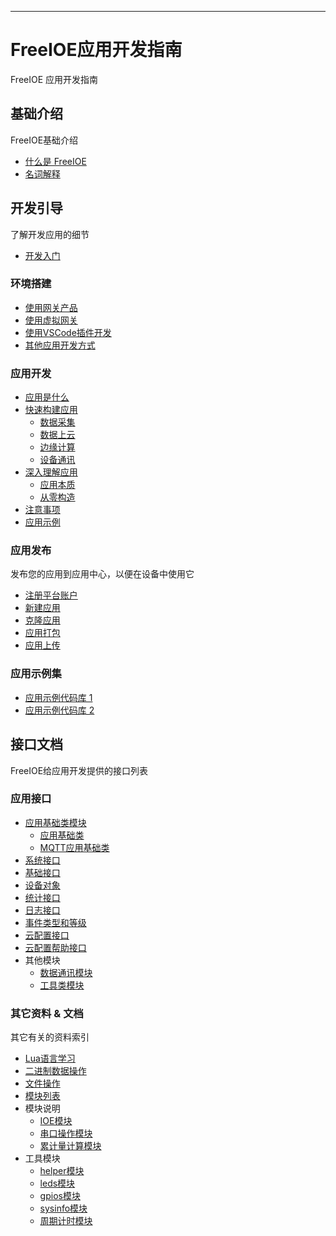 
---

# FreeIOE应用开发指南

FreeIOE 应用开发指南

## 基础介绍

FreeIOE基础介绍

* [什么是 FreeIOE](intro/freeioe.md)
* [名词解释](intro/glossary.md)

## 开发引导

了解开发应用的细节

* [开发入门](guide/intro.md)

### 环境搭建

* [使用网关产品](guide/dev_setup/gateway.md)
* [使用虚拟网关](guide/dev_setup/gateway_vbox.md)
* [使用VSCode插件开发](guide/dev_setup/vscode.md)
* [其他应用开发方式](guide/dev_setup/other.md)

### 应用开发

* [应用是什么](guide/app_dev/app_intro.md)
* [快速构建应用](guide/app_dev/easy/README.md)
  * [数据采集](guide/app_dev/easy/data_collection.md)
  * [数据上云](guide/app_dev/easy/mqtt_cloud.md)
  * [边缘计算](guide/app_dev/easy/calc.md)
  * [设备通讯](guide/app_dev/easy/dev_connection.md)
* [深入理解应用](guide/app_dev/advance/README.md)
  * [应用本质](guide/app_dev/advance/app_module.md)
  * [从零构造](guide/app_dev/advance/from_zero.md)
* [注意事项](guide/app_dev/tips.md)
* [应用示例](guide/app_dev/examples.md)

### 应用发布

发布您的应用到应用中心，以便在设备中使用它

* [注册平台账户](app_center/reg.md)
* [新建应用](app_center/new.md)
* [克隆应用](app_center/fork.md)
* [应用打包](app_center/pack.md)
* [应用上传](app_center/upload.md)

### 应用示例集

* [应用示例代码库 1](https://github.com/freeioe/freeioe_example_apps)
* [应用示例代码库 2](https://github.com/viccom/myfreeioe_apps)

## 接口文档

FreeIOE给应用开发提供的接口列表

### 应用接口

* [应用基础类模块](reference/app/base/README.md)
  * [应用基础类](reference/app/base/init.md)
  * [MQTT应用基础类](reference/app/base/mqtt.md)
* [系统接口](reference/app/sys.md)
* [基础接口](reference/app/api.md)
* [设备对象](reference/app/device.md)
* [统计接口](reference/app/stat.md)
* [日志接口](reference/app/logger.md)
* [事件类型和等级](reference/app/event.md)
* [云配置接口](reference/app/conf_api.md)
* [云配置帮助接口](reference/app/conf_helper.md)
* 其他模块
  * [数据通讯模块](reference/app/port/README.md)
  * [工具类模块](reference/app/utils/README.md)

### 其它资料 & 文档

其它有关的资料索引

* [Lua语言学习](reference/other/learning_lua.md)
* [二进制数据操作](reference/other/binary.md)
* [文件操作](reference/other/file.md)
* [模块列表](reference/other/modules.md)
* 模块说明
  * [IOE模块](reference/other/ioe.md)
  * [串口操作模块](reference/other/serialdriver.md)
  * [累计量计算模块](reference/other/summation.md)
* 工具模块
  * [helper模块](reference/other/utils/helper.md)
  * [leds模块](reference/other/utils/leds.md)
  * [gpios模块](reference/other/utils/gpios.md)
  * [sysinfo模块](reference/other/utils/sysinfo.md)
  * [周期计时模块](reference/other/utils/timer.md)

